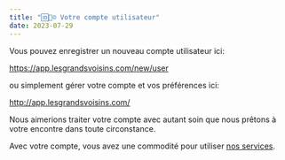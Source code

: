 ```yaml
---
title: "🆔📇☺ Votre compte utilisateur"
date: 2023-07-29
---
```


Vous pouvez enregistrer un nouveau compte utilisateur ici:

https://app.lesgrandsvoisins.com/new/user

ou simplement gérer votre compte et vos préférences ici:

http://app.lesgrandsvoisins.com/

Nous aimerions traiter votre compte avec autant soin que nous prêtons à votre encontre dans toute circonstance.

Avec votre compte, vous avez une commodité pour utiliser [nos services](services.md).